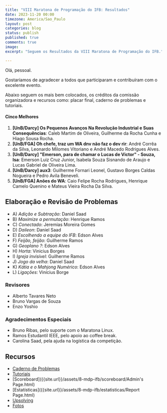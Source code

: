 ```yaml
---
title: "VIII Maratona de Programação do IFB: Resultados"
date: 2023-11-20 00:00
timezone: America/Sao_Paulo
layout: post
categories: blog
status: publish
published: true
comments: true
image:
excerpt: "Seguem os Resultados da VIII Maratona de Programação do IFB."

---
```


Olá, pessoal.

Gostaríamos de agradecer a todos que participaram e contribuíram com o excelente evento.

Abaixo seguem os mais bem colocados, os créditos da comissão organizadora e recursos como: placar final, caderno de problemas e tutoriais.

#### Cinco Melhores

1.  **[UnB/Darcy] Os Pequenos Avanços Na Revolução Industrial e Suas Consequências**: Caleb Martim de Oliveira, Guilherme da Rocha Cunha e Hiago Sousa Rocha. 
2.  **[UnB/FGA] Oh chefe, traz um WA dnv não faz o dev rir**: André Corrêa da Silva, Leonardo Milomes Vitoriano e André Macedo Rodrigues Alves.
3.  **[UnB/Darcy] "Emerson, para de chamar o Lucas de Victor" - Souza, Isa**: Emerson Luiz Cruz Junior, Isabela Souza Sisnando de Araujo e Lucas Gabriel de Oliveira Lima.
4.  **[UnB/Darcy] aux3**: Guilherme Fornari Leonel, Gustavo Borges Caldas Nogueira e Pedro Avila Beneveli.
5.  **[UnB/FGA] Anões do WA**: Caio Felipe Rocha Rodrigues, Henrique Camelo Quenino e Mateus Vieira Rocha Da Silva.


## Elaboração e Revisão de Problemas

- A) *Adição e Subtração*: Daniel Saad
- B) *Maximize a permutação*: Henrique Ramos
- C) *Conectado*: Jeremias Moreira Gomes
- D) *Daileon*: Daniel Saad
- E) *Escolhendo a equipe do IFB*: Edson Alves
- F) *Feijão, feijão*: Guilherme Ramos
- G) *Geoplano ?*: Edson Alves
- H) *Horta*: Vinicius Borges
- I) *Igreja invisível*: Guilherme Ramos
- J) *Jogo da velha*: Daniel Saad
- K) *Kátia e o Mahjong Numérico*: Edson Alves
- L) *Ligações*: Vinícius Borge


### Revisores

- Alberto Tavares Neto
- Bruno Vargas de Souza
- Enzo Yoshio
  
### Agradecimentos Especiais

- Bruno Ribas, pelo suporte com o Maratona Linux.
- Ramos Estudantil IEEE, pelo apoio ao coffee break.
- Carolina Saad, pela ajuda na logística da competição.
  
## Recursos

- [Caderno de Problemas]({{site.url}}/assets/8-mdp-ifb/maratona.pdf)
- [Tutoriais]({{site.url}}/assets/8-mdp-ifb/tutoriais.pdf)
- [Scoreboard]({{site.url}}/assets/8-mdp-ifb/scoreboard/Admin's Page.html)
- [Estatísticas]({{site.url}}/assets/8-mdp-ifb/estatisticas/Report Page.html)
- [Upsolving](https://codeforces.com/group/btcK4I5D5f/contest/487332)
- [Fotos](https://drive.google.com/drive/folders/1CVwzdiJ2yXB_m9jtf3pZwLWad6D5cMWa?usp=sharing)
